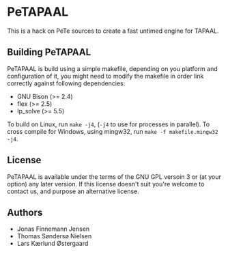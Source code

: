 PeTAPAAL
===========================
This is a hack on PeTe sources to create a fast untimed engine for TAPAAL.

Building PeTAPAAL
-------------
PeTAPAAL is build using a simple makefile, depending on you platform and configuration of it,
you might need to modify the makefile in order link correctly against following dependencies: 

  * GNU Bison (>= 2.4)
  * flex (>= 2.5)
  * lp_solve (>= 5.5)

To build on Linux, run `make -j4`, (`-j4` to use for processes in parallel).
To cross compile for Windows, using mingw32, run `make -f makefile.mingw32 -j4`.

License
-------
PeTAPAAL is available under the terms of the GNU GPL versoin 3 or (at your option) any later version.
If this license doesn't suit you're welcome to contact us, and purpose an alternative license.

Authors
-------
  * Jonas Finnemann Jensen
  * Thomas Søndersø Nielsen
  * Lars Kærlund Østergaard
